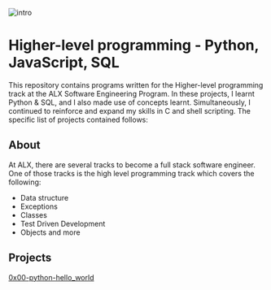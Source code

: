 ![intro](https://github.com/richard-1257/alx-higher_level_programming/assets/83041703/18d1daba-bf25-4040-9785-a5aee5f77c42)

# Higher-level programming - Python, JavaScript, SQL
This repository contains programs written for the Higher-level programming track at the ALX Software Engineering Program. In these projects, I learnt Python & SQL, and I also made use of concepts learnt. Simultaneously, I continued to reinforce and expand my skills in C and shell scripting. The specific list of projects contained follows:

## About
At ALX, there are several tracks to become a full stack software engineer. One of those tracks is the high level programming track which covers the following:
- Data structure
- Exceptions
- Classes
- Test Driven Development
- Objects and more

## Projects
[0x00-python-hello_world](https://github.com/richard-1257/alx-higher_level_programming/tree/master/0x00-python-hello_world)
